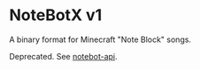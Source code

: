 # NoteBotX v1

A binary format for Minecraft "Note Block" songs.

Deprecated. See [notebot-api](https://github.com/Jordin/notebot-api).
